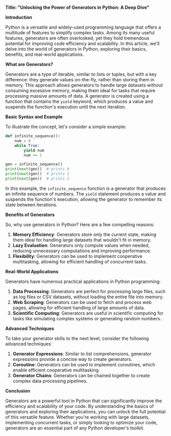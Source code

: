 **Title: "Unlocking the Power of Generators in Python: A Deep Dive"**

**Introduction**

Python is a versatile and widely-used programming language that offers a multitude of features to simplify complex tasks. Among its many useful features, generators are often overlooked, yet they hold tremendous potential for improving code efficiency and scalability. In this article, we'll delve into the world of generators in Python, exploring their basics, benefits, and real-world applications.

**What are Generators?**

Generators are a type of iterable, similar to lists or tuples, but with a key difference: they generate values on-the-fly, rather than storing them in memory. This approach allows generators to handle large datasets without consuming excessive memory, making them ideal for tasks that require processing massive amounts of data. A generator is created using a function that contains the `yield` keyword, which produces a value and suspends the function's execution until the next iteration.

**Basic Syntax and Example**

To illustrate the concept, let's consider a simple example:
```python
def infinite_sequence():
    num = 0
    while True:
        yield num
        num += 1

gen = infinite_sequence()
print(next(gen))  # prints 0
print(next(gen))  # prints 1
print(next(gen))  # prints 2
```
In this example, the `infinite_sequence` function is a generator that produces an infinite sequence of numbers. The `yield` statement produces a value and suspends the function's execution, allowing the generator to remember its state between iterations.

**Benefits of Generators**

So, why use generators in Python? Here are a few compelling reasons:

1. **Memory Efficiency**: Generators store only the current state, making them ideal for handling large datasets that wouldn't fit in memory.
2. **Lazy Evaluation**: Generators only compute values when needed, reducing unnecessary computations and improving performance.
3. **Flexibility**: Generators can be used to implement cooperative multitasking, allowing for efficient handling of concurrent tasks.

**Real-World Applications**

Generators have numerous practical applications in Python programming:

1. **Data Processing**: Generators are perfect for processing large files, such as log files or CSV datasets, without loading the entire file into memory.
2. **Web Scraping**: Generators can be used to fetch and process web pages, allowing for efficient handling of large amounts of data.
3. **Scientific Computing**: Generators are useful in scientific computing for tasks like simulating complex systems or generating random numbers.

**Advanced Techniques**

To take your generator skills to the next level, consider the following advanced techniques:

1. **Generator Expressions**: Similar to list comprehensions, generator expressions provide a concise way to create generators.
2. **Coroutine**: Generators can be used to implement coroutines, which enable efficient cooperative multitasking.
3. **Generator Chains**: Generators can be chained together to create complex data processing pipelines.

**Conclusion**

Generators are a powerful tool in Python that can significantly improve the efficiency and scalability of your code. By understanding the basics of generators and exploring their applications, you can unlock the full potential of this versatile feature. Whether you're working with large datasets, implementing concurrent tasks, or simply looking to optimize your code, generators are an essential part of any Python developer's toolkit.